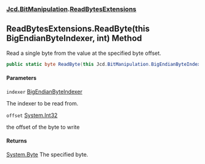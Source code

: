 ### [Jcd.BitManipulation](Jcd.BitManipulation.md 'Jcd.BitManipulation').[ReadBytesExtensions](Jcd.BitManipulation.ReadBytesExtensions.md 'Jcd.BitManipulation.ReadBytesExtensions')

## ReadBytesExtensions.ReadByte(this BigEndianByteIndexer, int) Method

Read a single byte from the value at the specified byte offset.

```csharp
public static byte ReadByte(this Jcd.BitManipulation.BigEndianByteIndexer indexer, int offset);
```
#### Parameters

<a name='Jcd.BitManipulation.ReadBytesExtensions.ReadByte(thisJcd.BitManipulation.BigEndianByteIndexer,int).indexer'></a>

`indexer` [BigEndianByteIndexer](Jcd.BitManipulation.BigEndianByteIndexer.md 'Jcd.BitManipulation.BigEndianByteIndexer')

The indexer to be read from.

<a name='Jcd.BitManipulation.ReadBytesExtensions.ReadByte(thisJcd.BitManipulation.BigEndianByteIndexer,int).offset'></a>

`offset` [System.Int32](https://docs.microsoft.com/en-us/dotnet/api/System.Int32 'System.Int32')

the offset of the byte to write

#### Returns
[System.Byte](https://docs.microsoft.com/en-us/dotnet/api/System.Byte 'System.Byte')
The specified byte.